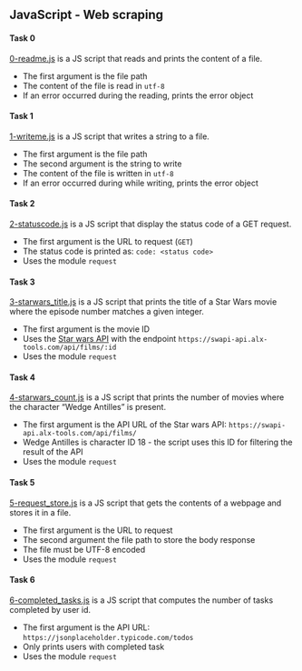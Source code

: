 ## JavaScript - Web scraping

#### Task 0
[0-readme.js](0-readme.js) is a JS script that reads and prints the content of a file.
- The first argument is the file path
- The content of the file is read in `utf-8`
- If an error occurred during the reading, prints the error object

#### Task 1
[1-writeme.js](1-writeme.js) is a JS script that writes a string to a file.
- The first argument is the file path
- The second argument is the string to write
- The content of the file is written in `utf-8`
- If an error occurred during while writing, prints the error object

#### Task 2
[2-statuscode.js](2-statuscode.js) is a JS script that display the status code of a GET request.
- The first argument is the URL to request (`GET`)
- The status code is printed as: `code: <status code>`
- Uses the module `request`

#### Task 3
[3-starwars_title.js](3-starwars_title.js) is a JS script that prints the title of a Star Wars movie where the episode number matches a given integer.
- The first argument is the movie ID
- Uses the [Star wars API](https://swapi-api.alx-tools.com/) with the endpoint `https://swapi-api.alx-tools.com/api/films/:id`
- Uses the module `request`

#### Task 4
[4-starwars_count.js](4-starwars_count.js) is a JS script that prints the number of movies where the character “Wedge Antilles” is present.
- The first argument is the API URL of the Star wars API: `https://swapi-api.alx-tools.com/api/films/`
- Wedge Antilles is character ID 18 - the script uses this ID for filtering the result of the API
- Uses the module `request`

#### Task 5
[5-request_store.js](5-request_store.js) is a JS script that gets the contents of a webpage and stores it in a file.
- The first argument is the URL to request
- The second argument the file path to store the body response
- The file must be UTF-8 encoded
- Uses the module `request`

#### Task 6
[6-completed_tasks.js](6-completed_tasks.js) is a JS script that computes the number of tasks completed by user id.
- The first argument is the API URL: `https://jsonplaceholder.typicode.com/todos`
- Only prints users with completed task
- Uses the module `request`
